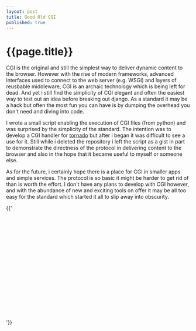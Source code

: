 ```yaml
---
layout: post
title: Good Old CGI
published: true
---
```

# {{page.title}}
CGI is the original and still the simplest way to deliver dynamic content to
the browser. However with the rise of modern frameworks, advanced interfaces 
used to connect to the web server (e.g. WSGI) and layers of reusbable 
middleware, CGI is an archaic technology which is being left for dead. And
yet i still find the simplicity of CGI elegant and often the easiest way
to test out an idea before breaking out django. As a standard it may be
a hack but often the most fun you can have is by dumping the overhead
you don't need and diving into code.

I wrote a small script enabling the execution of CGI files (from python) and was 
surprised by the simplicity of the standard. The intention was to develop a CGI handler for 
[tornado](http://www.tornadoweb.org) but after i began it was difficult to
see a use for it. Still while i deleted the repository i left the script
as a gist in part to demonstrate the directness of the protocol in delivering
content to the browser and also in the hope that it became useful to myself
or someone else.

As for the future, i certainly hope there is a place for CGI in smaller apps
and simple services. The protocol is so basic it might be harder to get rid
of than is worth the effort. I don't have any plans to develop with CGI however, 
and with the abundance of new and exciting tools on offer it may be all too easy 
for the standard which started it all to slip away into obscurity. 

{{'<div style="height: 20em; overflow-y: scroll;"><script src="https://gist.github.com/80113a377d2e526e9b34.js?file=execcgi.py"><!-- --></script></div>'}}
